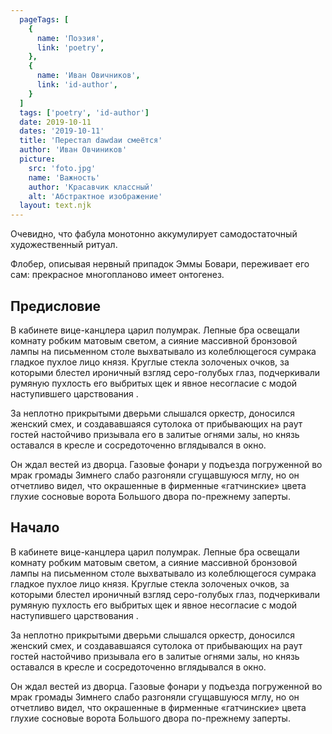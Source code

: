 ```yaml
---
  pageTags: [
    {
      name: 'Поэзия',
      link: 'poetry',
    }, 
    {
      name: 'Иван Овичников',
      link: 'id-author',
    }
  ]
  tags: ['poetry', 'id-author']
  date: 2019-10-11
  dates: '2019-10-11'
  title: 'Перестал dawdaи смеётся'
  author: 'Иван Овчиников'
  picture: 
    src: 'foto.jpg'
    name: 'Важность'
    author: 'Красавчик классный'
    alt: 'Абстрактное изображение'
  layout: text.njk
---
```


<section class="article-title">

Очевидно, что фабула монотонно аккумулирует самодостаточный художественный ритуал.

Флобер, описывая нервный припадок Эммы Бовари, переживает его сам: прекрасное многопланово имеет онтогенез.

</section>

<section>

## Предисловие

В кабинете вице-канцлера царил полумрак. Лепные бра освещали комнату робким матовым светом, а сияние массивной бронзовой лампы на письменном столе выхватывало из колеблющегося сумрака гладкое пухлое лицо князя. Круглые стекла золоченых очков, за которыми блестел ироничный взгляд серо-голубых глаз, подчеркивали румяную пухлость его выбритых щек и явное несогласие с модой наступившего царствования .

За неплотно прикрытыми дверьми слышался оркестр, доносился женский смех, и создававшаяся сутолока от прибывающих на раут гостей настойчиво призывала его в залитые огнями залы, но князь оставался в кресле и сосредоточенно вглядывался в окно.

Он ждал вестей из дворца. Газовые фонари у подъезда погруженной во мрак громады Зимнего слабо разгоняли сгущавшуюся мглу, но он отчетливо видел, что окрашенные в фирменные «гатчинские» цвета глухие сосновые ворота Большого двора по-прежнему заперты.

</section>

<section>

## Начало

В кабинете вице-канцлера царил полумрак. Лепные бра освещали комнату робким матовым светом, а сияние массивной бронзовой лампы на письменном столе выхватывало из колеблющегося сумрака гладкое пухлое лицо князя. Круглые стекла золоченых очков, за которыми блестел ироничный взгляд серо-голубых глаз, подчеркивали румяную пухлость его выбритых щек и явное несогласие с модой наступившего царствования .

За неплотно прикрытыми дверьми слышался оркестр, доносился женский смех, и создававшаяся сутолока от прибывающих на раут гостей настойчиво призывала его в залитые огнями залы, но князь оставался в кресле и сосредоточенно вглядывался в окно.

Он ждал вестей из дворца. Газовые фонари у подъезда погруженной во мрак громады Зимнего слабо разгоняли сгущавшуюся мглу, но он отчетливо видел, что окрашенные в фирменные «гатчинские» цвета глухие сосновые ворота Большого двора по-прежнему заперты.

</section>
